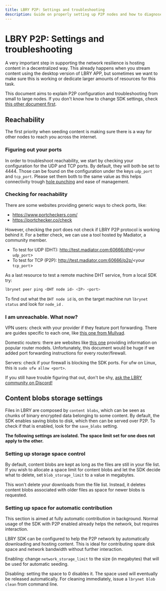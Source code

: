 ```yaml
---
title: LBRY P2P: Settings and troubleshooting
description: Guide on properly setting up P2P nodes and how to diagnose/fix common issues.
---
```


# LBRY P2P: Settings and troubleshooting

A very important step in supporting the network resilience is hosting content in a decentralized way. This already happens when you stream content using the desktop version of LBRY APP, but sometimes we want to make sure this is working or dedicate larger amounts of resources for this task.

This document aims to explain P2P configuration and troubleshooting from small to large nodes. If you don't know how to change SDK settings, check [this other document first](https://lbry.tech/resources/daemon-settings).

## Reachability
The first priority when seeding content is making sure there is a way for other nodes to reach you across the internet.

### Figuring out your ports
In order to troubleshoot reachability, we start by checking your configuration for the UDP and TCP ports. By default, they will both be set to 4444. Those can be found on the configuration under the keys `udp_port` and `tcp_port`. Please set them both to the same value as this helps connectivity trough [hole punching](https://en.wikipedia.org/wiki/Hole_punching_(networking)) and ease of management.

### Checking for reachability
There are some websites providing generic ways to check ports, like:
- https://www.portcheckers.com/
- https://portchecker.co/check

However, checking the port does not check if LBRY P2P protocol is working behind it. For a better check, we can use a tool hosted by Madiator, a community member.
- To test for UDP (DHT): http://test.madiator.com:60666/dht/<your `udp_port`>
- To test for TCP (P2P): http://test.madiator.com:60666/p2p/<your `tcp_port`>

As a last resource to test a remote machine DHT service, from a local SDK try:
```bash
lbrynet peer ping <DHT node id> <IP> <port>
```

To find out what the `DHT node id` is, on the target machine run `lbrynet status` and look for `node_id` .

### I am unreachable. What now?

VPN users: check with your provider if they feature port forwarding. There are guides specific to each one, like [this one from Mullvad](https://mullvad.net/en/help/port-forwarding-and-mullvad/).

Domestic routers: there are websites like [this one](https://portforward.com/how-to-port-forward/) providing information on popular router models. Unfortunately, this document would be huge if we added port forwarding instructions for every router/firewall.

Servers: check if your firewall is blocking the SDK ports. For ufw on Linux, this is `sudo ufw allow <port>`.

If you still have trouble figuring that out, don't be shy, [ask the LBRY community on Discord!](https://chat.lbry.com/)

## Content blobs storage settings

Files in LBRY are composed by `content blobs`, which can be seen as chunks of binary encrypted data belonging to some content. By default, the SDK enables saving blobs to disk, which then can be served over P2P. To check if that is enabled, look for the `save_blobs` setting.

**The following settings are isolated. The space limit set for one does not apply to the other.**

### Setting up storage space control

By default, content blobs are kept as long as the files are still in your file list. If you wish to allocate a space limit for content blobs and let the SDK decide what to delete, set `blob_storage_limit` to a value in megabytes.

This won't delete your downloads from the file list. Instead, it deletes content blobs associated with older files as space for newer blobs is requested.


### Setting up space for automatic contribution

This section is aimed at fully automatic contribution in background. Normal usage of the SDK with P2P enabled already helps the network, but requires interaction.

LBRY SDK can be configured to help the P2P network by automatically downloading and hosting content. This is ideal for contributing spare disk space and network bandwidth without further interaction.

Enabling: change `network_storage_limit` to the size (in megabytes) that will be used for automatic seeding.

Disabling: setting the space to 0 disables it. The space used will eventually be released automatically. For cleaning immediately, issue a `lbrynet blob clean` from command line.
